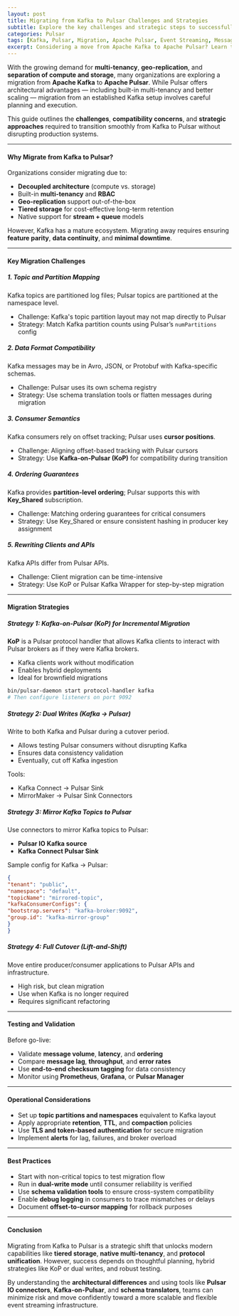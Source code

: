 ```yaml
---
layout: post
title: Migrating from Kafka to Pulsar Challenges and Strategies
subtitle: Explore the key challenges and strategic steps to successfully migrate from Apache Kafka to Apache Pulsar
categories: Pulsar
tags: [Kafka, Pulsar, Migration, Apache Pulsar, Event Streaming, Messaging Systems, Data Engineering]
excerpt: Considering a move from Apache Kafka to Apache Pulsar? Learn the core migration challenges and practical strategies to transition workloads safely while maintaining reliability, performance, and compatibility.
---
```

With the growing demand for **multi-tenancy**, **geo-replication**, and **separation of compute and storage**, many organizations are exploring a migration from **Apache Kafka** to **Apache Pulsar**. While Pulsar offers architectural advantages — including built-in multi-tenancy and better scaling — migration from an established Kafka setup involves careful planning and execution.

This guide outlines the **challenges**, **compatibility concerns**, and **strategic approaches** required to transition smoothly from Kafka to Pulsar without disrupting production systems.

---

#### Why Migrate from Kafka to Pulsar?

Organizations consider migrating due to:

- **Decoupled architecture** (compute vs. storage)
- Built-in **multi-tenancy** and **RBAC**
- **Geo-replication** support out-of-the-box
- **Tiered storage** for cost-effective long-term retention
- Native support for **stream + queue** models

However, Kafka has a mature ecosystem. Migrating away requires ensuring **feature parity**, **data continuity**, and **minimal downtime**.

---

#### Key Migration Challenges

##### 1. **Topic and Partition Mapping**
Kafka topics are partitioned log files; Pulsar topics are partitioned at the namespace level.

- Challenge: Kafka's topic partition layout may not map directly to Pulsar
- Strategy: Match Kafka partition counts using Pulsar’s `numPartitions` config

##### 2. **Data Format Compatibility**
Kafka messages may be in Avro, JSON, or Protobuf with Kafka-specific schemas.

- Challenge: Pulsar uses its own schema registry
- Strategy: Use schema translation tools or flatten messages during migration

##### 3. **Consumer Semantics**
Kafka consumers rely on offset tracking; Pulsar uses **cursor positions**.

- Challenge: Aligning offset-based tracking with Pulsar cursors
- Strategy: Use **Kafka-on-Pulsar (KoP)** for compatibility during transition

##### 4. **Ordering Guarantees**
Kafka provides **partition-level ordering**; Pulsar supports this with **Key_Shared** subscription.

- Challenge: Matching ordering guarantees for critical consumers
- Strategy: Use Key_Shared or ensure consistent hashing in producer key assignment

##### 5. **Rewriting Clients and APIs**
Kafka APIs differ from Pulsar APIs.

- Challenge: Client migration can be time-intensive
- Strategy: Use KoP or Pulsar Kafka Wrapper for step-by-step migration

---

#### Migration Strategies

##### Strategy 1: Kafka-on-Pulsar (KoP) for Incremental Migration

**KoP** is a Pulsar protocol handler that allows Kafka clients to interact with Pulsar brokers as if they were Kafka brokers.

- Kafka clients work without modification
- Enables hybrid deployments
- Ideal for brownfield migrations

```bash
bin/pulsar-daemon start protocol-handler kafka
# Then configure listeners on port 9092
```

##### Strategy 2: Dual Writes (Kafka → Pulsar)

Write to both Kafka and Pulsar during a cutover period.

- Allows testing Pulsar consumers without disrupting Kafka
- Ensures data consistency validation
- Eventually, cut off Kafka ingestion

Tools:
- Kafka Connect → Pulsar Sink
- MirrorMaker → Pulsar Sink Connectors

##### Strategy 3: Mirror Kafka Topics to Pulsar

Use connectors to mirror Kafka topics to Pulsar:

- **Pulsar IO Kafka source**
- **Kafka Connect Pulsar Sink**

Sample config for Kafka → Pulsar:

```json
{
"tenant": "public",
"namespace": "default",
"topicName": "mirrored-topic",
"kafkaConsumerConfigs": {
"bootstrap.servers": "kafka-broker:9092",
"group.id": "kafka-mirror-group"
}
}
```

##### Strategy 4: Full Cutover (Lift-and-Shift)

Move entire producer/consumer applications to Pulsar APIs and infrastructure.

- High risk, but clean migration
- Use when Kafka is no longer required
- Requires significant refactoring

---

#### Testing and Validation

Before go-live:

- Validate **message volume**, **latency**, and **ordering**
- Compare **message lag**, **throughput**, and **error rates**
- Use **end-to-end checksum tagging** for data consistency
- Monitor using **Prometheus**, **Grafana**, or **Pulsar Manager**

---

#### Operational Considerations

- Set up **topic partitions and namespaces** equivalent to Kafka layout
- Apply appropriate **retention**, **TTL**, and **compaction** policies
- Use **TLS and token-based authentication** for secure migration
- Implement **alerts** for lag, failures, and broker overload

---

#### Best Practices

- Start with non-critical topics to test migration flow
- Run in **dual-write mode** until consumer reliability is verified
- Use **schema validation tools** to ensure cross-system compatibility
- Enable **debug logging** in consumers to trace mismatches or delays
- Document **offset-to-cursor mapping** for rollback purposes

---

#### Conclusion

Migrating from Kafka to Pulsar is a strategic shift that unlocks modern capabilities like **tiered storage**, **native multi-tenancy**, and **protocol unification**. However, success depends on thoughtful planning, hybrid strategies like KoP or dual writes, and robust testing.

By understanding the **architectural differences** and using tools like **Pulsar IO connectors**, **Kafka-on-Pulsar**, and **schema translators**, teams can minimize risk and move confidently toward a more scalable and flexible event streaming infrastructure.
